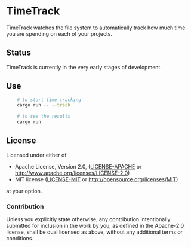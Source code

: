 # TimeTrack

TimeTrack watches the file system to automatically track how much time you are spending on each of your projects. 

## Status

TimeTrack is currently in the very early stages of development. 

## Use

```bash
    # to start time tracking
    cargo run -- --track
    
    # to see the results
    cargo run
```

## License

Licensed under either of

 * Apache License, Version 2.0, ([LICENSE-APACHE](LICENSE-APACHE) or http://www.apache.org/licenses/LICENSE-2.0)
 * MIT license ([LICENSE-MIT](LICENSE-MIT) or http://opensource.org/licenses/MIT)

at your option.

### Contribution

Unless you explicitly state otherwise, any contribution intentionally submitted
for inclusion in the work by you, as defined in the Apache-2.0 license, shall be dual licensed as above, without any
additional terms or conditions.
